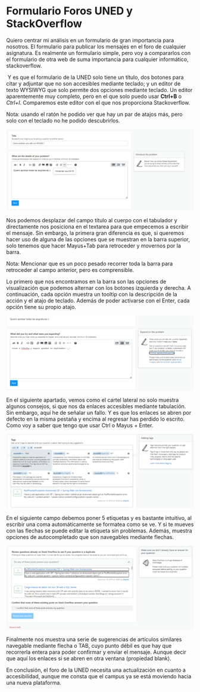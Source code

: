 # Formulario Foros UNED y StackOverflow

Quiero centrar mi análisis en un formulario de gran importancia para nosotros. El formulario para publicar los mensajes en el foro de cualquier asignatura. Es realmente un formulario simple, pero voy a compararlos con el formulario de otra web de suma importancia para cualquier informático, stackoverflow.

 Y es que el formulario de la UNED solo tiene un título, dos botones para citar y adjuntar que no son accesibles mediante teclado; y un editor de texto WYSIWYG que solo permite dos opciones mediante teclado. Un editor aparentemente muy completo, pero en el que solo puedo usar **Ctrl+B** o *Ctrl+I*. Comparemos este editor con el que nos proporciona Stackoverflow.

Nota: usando el ratón he podido ver que hay un par de atajos más, pero solo con el teclado no he podido descubrirlos.

![primera imagen con el titulo y el text area del cuerpo](./imagen1.png)

Nos podemos desplazar del campo título al cuerpo con el tabulador y directamente nos posiciona en el textarea para que empecemos a escribir el mensaje. Sin embargo, la primera gran diferencia es que, si queremos hacer uso de alguna de las opciones que se muestran en la barra superior, solo tenemos que hacer Mayus+Tab para retroceder y movernos por la barra. 

Nota: Mencionar que es un poco pesado recorrer toda la barra para retroceder al campo anterior, pero es comprensible. 

Lo primero que nos encontramos en la barra son las opciones de visualización que podemos alternar con los botones izquierda y derecha. A continuación, cada opción muestra un tooltip con la descripción de la acción y el atajo de teclado. Además de poder activarse con el Enter, cada opción tiene su propio atajo.

![segunda imagen con el cartel de ayuda](./imagen2.png)


En el siguiente apartado, vemos como el cartel lateral no solo muestra algunos consejos, si que nos da enlaces accesibles mediante tabulación. Sin embargo, aquí he de señalar un fallo. Y es que los enlaces se abren por defecto en la misma pestaña y encima al regresar has perdido lo escrito. Como voy a saber que tengo que usar Ctrl o Mayus + Enter.


![tercera imagen con las etiquetas y sus segerencias](./imagen3.png)


En el siguiente campo debemos poner 5 etiquetas y es bastante intuitivo, al escribir una coma automáticamente se formatea como se ve. Y si te mueves con las flechas se puede editar la etiqueta sin problemas. Además, muestra opciones de autocompletado que son navegables mediante flechas.


![cuarta imagen con las recomendaciones de preguntas similares](./imagen4.png)


Finalmente nos muestra una serie de sugerencias de artículos similares navegable mediante flecha o TAB, cuyo punto débil es que hay que recorrerla entera para poder confirmar y enviar el mensaje. Aunque decir que aquí los enlaces si se abren en otra ventana (propiedad blank).

En conclusión, el foro de la UNED necesita una actualización en cuanto a accesibilidad, aunque me consta que el campus ya se está moviendo hacia una nueva plataforma.
